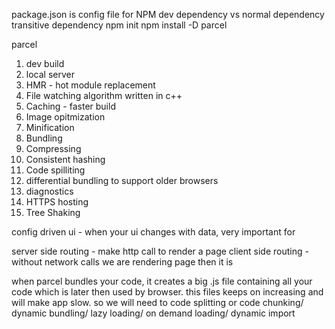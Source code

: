package.json is config file for NPM
dev dependency vs normal dependency
transitive dependency
npm init
npm install -D parcel

parcel 
1. dev build
2. local server
3. HMR - hot module replacement
4. File watching algorithm written in c++
5. Caching - faster build
6. Image opitmization
7. Minification
8. Bundling
9. Compressing
10. Consistent hashing
11. Code spilliting
12. differential bundling to support older browsers
13. diagnostics
14. HTTPS hosting
15. Tree Shaking

config driven ui - when your ui changes with data, very important for 

server side routing - make http call to render a page
client side routing - without network calls we are rendering page then it is 


when parcel bundles your code, it creates a big .js file containing all your code which is later then used by browser. this files keeps on increasing and will make app slow. so we will need to code splitting or code chunking/ dynamic bundling/ lazy loading/ on demand loading/ dynamic import 